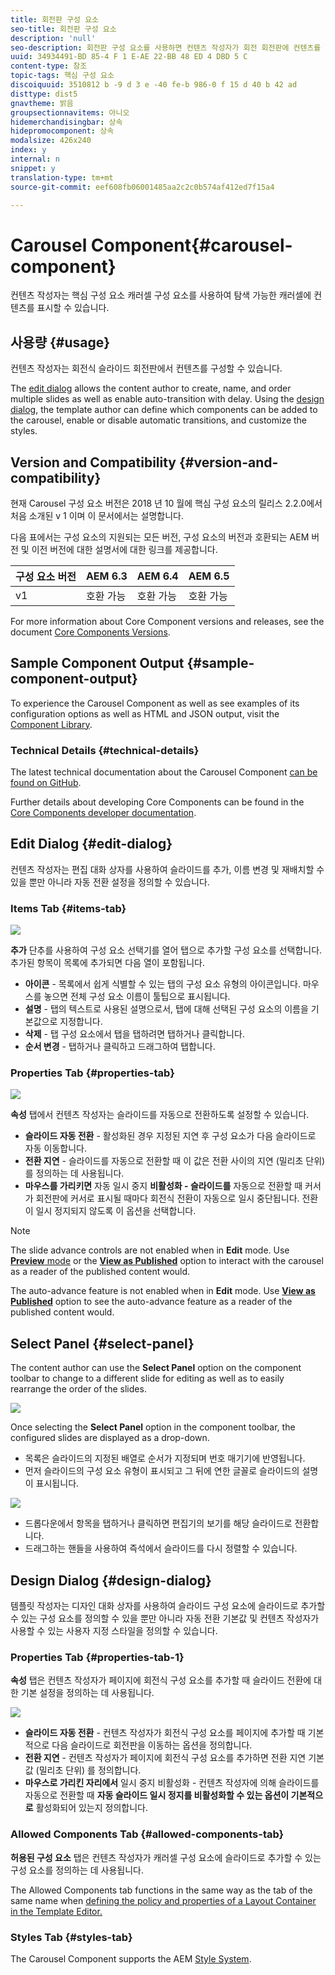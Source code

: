 ```yaml
---
title: 회전판 구성 요소
seo-title: 회전판 구성 요소
description: 'null'
seo-description: 회전판 구성 요소를 사용하면 컨텐츠 작성자가 회전 회전판에 컨텐츠를 표시할 수 있습니다.
uuid: 34934491-BD 85-4 F 1 E-AE 22-BB 48 ED 4 DBD 5 C
content-type: 참조
topic-tags: 핵심 구성 요소
discoiquuid: 3510812 b -9 d 3 e -40 fe-b 986-0 f 15 d 40 b 42 ad
disttype: dist5
gnavtheme: 밝음
groupsectionnavitems: 아니오
hidemerchandisingbar: 상속
hidepromocomponent: 상속
modalsize: 426x240
index: y
internal: n
snippet: y
translation-type: tm+mt
source-git-commit: eef608fb06001485aa2c2c0b574af412ed7f15a4

---
```



# Carousel Component{#carousel-component}

컨텐츠 작성자는 핵심 구성 요소 캐러셀 구성 요소를 사용하여 탐색 가능한 캐러셀에 컨텐츠를 표시할 수 있습니다.

## 사용량 {#usage}

컨텐츠 작성자는 회전식 슬라이드 회전판에서 컨텐츠를 구성할 수 있습니다.

The [edit dialog](#edit-dialog) allows the content author to create, name, and order multiple slides as well as enable auto-transition with delay. Using the [design dialog](#design-dialog), the template author can define which components can be added to the carousel, enable or disable automatic transitions, and customize the styles.

## Version and Compatibility {#version-and-compatibility}

현재 Carousel 구성 요소 버전은 2018 년 10 월에 핵심 구성 요소의 릴리스 2.2.0에서 처음 소개된 v 1 이며 이 문서에서는 설명합니다.

다음 표에서는 구성 요소의 지원되는 모든 버전, 구성 요소의 버전과 호환되는 AEM 버전 및 이전 버전에 대한 설명서에 대한 링크를 제공합니다.

| 구성 요소 버전 | AEM 6.3 | AEM 6.4 | AEM 6.5 |
|--- |--- |--- |--- |
| v1 | 호환 가능 | 호환 가능 | 호환 가능 |

For more information about Core Component versions and releases, see the document [Core Components Versions](versions.md).

## Sample Component Output {#sample-component-output}

To experience the Carousel Component as well as see examples of its configuration options as well as HTML and JSON output, visit the [Component Library](http://opensource.adobe.com/aem-core-wcm-components/library/carousel.html).

### Technical Details {#technical-details}

The latest technical documentation about the Carousel Component [can be found on GitHub](https://github.com/adobe/aem-core-wcm-components/blob/master/content/src/content/jcr_root/apps/core/wcm/components/carousel/v1/carousel).

Further details about developing Core Components can be found in the [Core Components developer documentation](developing.md).

## Edit Dialog {#edit-dialog}

컨텐츠 작성자는 편집 대화 상자를 사용하여 슬라이드를 추가, 이름 변경 및 재배치할 수 있을 뿐만 아니라 자동 전환 설정을 정의할 수 있습니다.

### Items Tab {#items-tab}

![](assets/screenshot_2018-10-12at102451.png)

**추가** 단추를 사용하여 구성 요소 선택기를 열어 탭으로 추가할 구성 요소를 선택합니다. 추가된 항목이 목록에 추가되면 다음 열이 포함됩니다.

* **아이콘** - 목록에서 쉽게 식별할 수 있는 탭의 구성 요소 유형의 아이콘입니다. 마우스를 놓으면 전체 구성 요소 이름이 툴팁으로 표시됩니다.
* **설명** - 탭의 텍스트로 사용된 설명으로서, 탭에 대해 선택된 구성 요소의 이름을 기본값으로 지정합니다.
* **삭제** - 탭 구성 요소에서 탭을 탭하려면 탭하거나 클릭합니다.
* **순서 변경** - 탭하거나 클릭하고 드래그하여 탭합니다.

### Properties Tab {#properties-tab}

![](assets/screenshot_2018-11-28at141054.png)

**속성** 탭에서 컨텐츠 작성자는 슬라이드를 자동으로 전환하도록 설정할 수 있습니다.

* **슬라이드 자동 전환** - 활성화된 경우 지정된 지연 후 구성 요소가 다음 슬라이드로 자동 이동합니다.
* **전환 지연** - 슬라이드를 자동으로 전환할 때 이 값은 전환 사이의 지연 (밀리초 단위) 를 정의하는 데 사용됩니다.
* **마우스를 가리키면** 자동 일시 중지 **비활성화 - 슬라이드를** 자동으로 전환할 때 커서가 회전판에 커서로 표시될 때마다 회전식 전환이 자동으로 일시 중단됩니다. 전환이 일시 정지되지 않도록 이 옵션을 선택합니다.

>[!NOTE]
>
>The slide advance controls are not enabled when in **Edit** mode. Use [**Preview** mode](https://helpx.adobe.com/experience-manager/6-5/sites/authoring/using/editing-content.html) or the **[View as Published](https://helpx.adobe.com/experience-manager/6-5/sites/authoring/using/editing-content.html)** option to interact with the carousel as a reader of the published content would.
>
>The auto-advance feature is not enabled when in **Edit** mode. Use **[View as Published](https://helpx.adobe.com/experience-manager/6-5/sites/authoring/using/editing-content.html)** option to see the auto-advance feature as a reader of the published content would.

## Select Panel {#select-panel}

The content author can use the **Select Panel** option on the component toolbar to change to a different slide for editing as well as to easily rearrange the order of the slides.

![](assets/screenshot_2018-10-11at165417.png)

Once selecting the **Select Panel** option in the component toolbar, the configured slides are displayed as a drop-down.

* 목록은 슬라이드의 지정된 배열로 순서가 지정되며 번호 매기기에 반영됩니다.
* 먼저 슬라이드의 구성 요소 유형이 표시되고 그 뒤에 연한 글꼴로 슬라이드의 설명이 표시됩니다.

![](assets/opera_snapshot_2018-11-28141537localhost.png)

* 드롭다운에서 항목을 탭하거나 클릭하면 편집기의 보기를 해당 슬라이드로 전환합니다.
* 드래그하는 핸들을 사용하여 즉석에서 슬라이드를 다시 정렬할 수 있습니다.

## Design Dialog {#design-dialog}

템플릿 작성자는 디자인 대화 상자를 사용하여 슬라이드 구성 요소에 슬라이드로 추가할 수 있는 구성 요소를 정의할 수 있을 뿐만 아니라 자동 전환 기본값 및 컨텐츠 작성자가 사용할 수 있는 사용자 지정 스타일을 정의할 수 있습니다.

### Properties Tab {#properties-tab-1}

**속성** 탭은 컨텐츠 작성자가 페이지에 회전식 구성 요소를 추가할 때 슬라이드 전환에 대한 기본 설정을 정의하는 데 사용됩니다.

![](assets/screenshot_2018-11-28at141824.png)

* **슬라이드 자동 전환** - 컨텐츠 작성자가 회전식 구성 요소를 페이지에 추가할 때 기본적으로 다음 슬라이드로 회전판을 이동하는 옵션을 정의합니다.
* **전환 지연** - 컨텐츠 작성자가 페이지에 회전식 구성 요소를 추가하면 전환 지연 기본값 (밀리초 단위) 를 정의합니다.
* **마우스로 가리킨 자리에서** 일시 중지 비활성화 - 컨텐츠 작성자에 의해 슬라이드를 자동으로 전환할 때 **자동 슬라이드 일시 정지를 비활성화할 수 있는 옵션이 기본적으로** 활성화되어 있는지 정의합니다.

### Allowed Components Tab {#allowed-components-tab}

**허용된 구성 요소** 탭은 컨텐츠 작성자가 캐러셀 구성 요소에 슬라이드로 추가할 수 있는 구성 요소를 정의하는 데 사용됩니다.

The Allowed Components tab functions in the same way as the tab of the same name when [defining the policy and properties of a Layout Container in the Template Editor.](https://helpx.adobe.com/experience-manager/6-5/sites/authoring/using/templates.html)

### Styles Tab {#styles-tab}

The Carousel Component supports the AEM [Style System](authoring.md#component-styling).